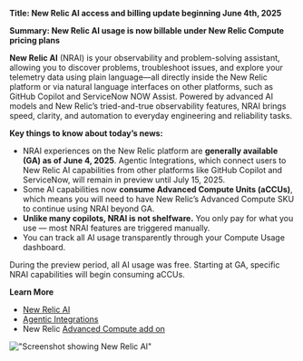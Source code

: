**Title: New Relic AI access and billing update beginning June 4th, 2025**

**Summary: New Relic AI usage is now billable under New Relic Compute pricing plans**

**New Relic AI** (NRAI) is your observability and problem-solving assistant, allowing you to discover problems, troubleshoot issues, and explore your telemetry data using plain language—all directly inside the New Relic platform or via natural language interfaces on other platforms, such as GitHub Copilot and ServiceNow NOW Assist. Powered by advanced AI models and New Relic’s tried-and-true observability features, NRAI brings speed, clarity, and automation to everyday engineering and reliability tasks.

**Key things to know about today’s news:**

* NRAI experiences on the New Relic platform are **generally available (GA) as of June 4, 2025**. Agentic Integrations, which connect users to New Relic AI capabilities from other platforms like GitHub Copilot and ServiceNow, will remain in preview until July 15, 2025\.  
* Some AI capabilities now **consume Advanced Compute Units (aCCUs)**, which means you will need to have New Relic’s Advanced Compute SKU to continue using NRAI beyond GA.  
* **Unlike many copilots, NRAI is not shelfware.** You only pay for what you use — most NRAI features are triggered manually.  
* You can track all AI usage transparently through your Compute Usage dashboard.

During the preview period, all AI usage was free. Starting at GA, specific NRAI capabilities will begin consuming aCCUs.

**Learn More**

* [New Relic AI](https://docs.newrelic.com/docs/agentic-ai/new-relic-ai/)  
* [Agentic Integrations](https://newrelic.com/platform/agentic-integrations)  
* New Relic [Advanced Compute add on](https://docs.newrelic.com/docs/accounts/accounts-billing/new-relic-one-pricing-billing/add-on-billing/)

!["Screenshot showing New Relic AI"](/images/nr-ai-1.webp "Screenshot showing New Relic AI")
